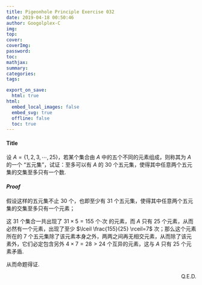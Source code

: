 ```yaml
---
title: Pigeonhole Principle Exercise 032
date: 2019-04-18 00:50:46
author: Googolplex-C
img: 
top: 
cover: 
coverImg: 
password: 
toc: 
mathjax: 
summary: 
categories: 
tags:

export_on_save:
  html: true
html:
  embed_local_images: false
  embed_svg: true
  offline: false
  toc: true
---
```


#### Title
设 $A=\{1, 2, 3, \cdots, 25\}$，若某个集合由 $A$ 中的五个不同的元素组成，则称其为 $A$ 的一个 “五元集”，试证：至多可以有 $A$ 的 $30$ 个五元集，使得其中任意两个五元集的交集至多只有一个数.

<!-- more -->

#### *Proof*
假设这样的五元集不止 $30$ 个，也即至少有 $31$ 个五元集，使得其中任意两个五元集的交集至多只有一个元素；

这 $31$ 个集合一共出现了 $31 \times 5 =155$ 个·次 的元素，而 $A$ 只有 $25$ 个元素，从而必然有一个元素，出现了至少 $\lceil \frac{155}{25} \rceil=7$ 次；那么这个元素所在的 $7$ 个五元集除了该元素本身之外，两两之间再无相交元素，从而除了该元素外，它们必定包含另外 $4 \times 7 =28 > 24$ 个互异的元素，这与 $A$ 只有 $25$ 个元素矛盾.

从而命题得证.
<p align="right">Q.E.D.</p>
